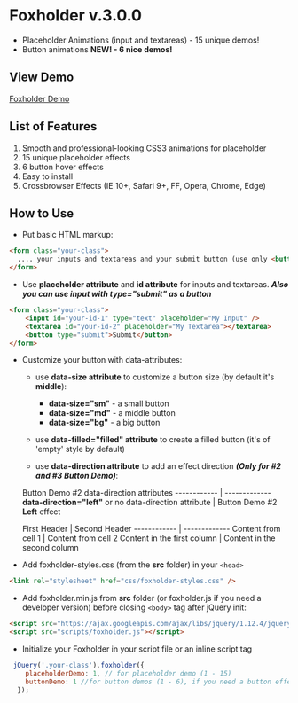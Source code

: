 # Foxholder v.3.0.0

- Placeholder Animations (input and textareas) - 15 unique demos!
- Button animations **NEW! - 6 nice demos!**

## View Demo

[Foxholder Demo](http://foxholder.fox-hover.co.uk/)

## List of Features

1. Smooth and professional-looking CSS3 animations for placeholder
2. 15 unique placeholder effects
3. 6 button hover effects
4. Easy to install
5. Crossbrowser Effects (IE 10+, Safari 9+, FF, Opera, Chrome, Edge)

## How to Use

- Put basic HTML markup:
```html
<form class="your-class">
  .... your inputs and textareas and your submit button (use only <button> tag for it)
</form>
```

- Use **placeholder attribute** and **id attribute** for inputs and textareas. **_Also you can use input with type="submit" as a button_**

```html
<form class="your-class">
    <input id="your-id-1" type="text" placeholder="My Input" />
    <textarea id="your-id-2" placeholder="My Textarea"></textarea>
    <button type="submit">Submit</button>
</form>
```
- Customize your button with data-attributes:

  - use **data-size attribute** to customize a button size (by default it's **middle**):
  
    - **data-size="sm"** - a small button
    - **data-size="md"** - a middle button
    - **data-size="bg"** - a big button
    
  - use **data-filled="filled" attribute** to create a filled button (it's of 'empty' style by default)
  
  - use **data-direction attribute** to add an effect direction **_(Only for #2 and #3 Button Demo)_**:
  
  Button Demo #2 data-direction attributes
  ------------ | -------------
  **data-direction="left"** or no data-direction attribute | Button Demo #2 **Left** effect
  
  First Header | Second Header
------------ | -------------
Content from cell 1 | Content from cell 2
Content in the first column | Content in the second column

- Add foxholder-styles.css (from the **src** folder) in your `<head>`

```html
<link rel="stylesheet" href="css/foxholder-styles.css" />
```

- Add foxholder.min.js from **src** folder (or foxholder.js if you need a developer version) before closing `<body>` tag after jQuery init:

```html
<script src="https://ajax.googleapis.com/ajax/libs/jquery/1.12.4/jquery.min.js"></script>
<script src="scripts/foxholder.js"></script>
```

- Initialize your Foxholder in your script file or an inline script tag

```js
 jQuery('.your-class').foxholder({
    placeholderDemo: 1, // for placeholder demo (1 - 15)
    buttonDemo: 1 //for button demos (1 - 6), if you need a button effect
  });
```
